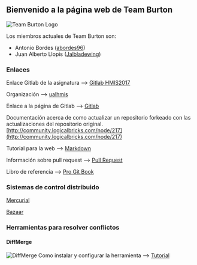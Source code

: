 ## Bienvenido a la página web de Team Burton

![Team Burton Logo](http://i.imgur.com/fjCf9U1.jpg)

Los miembros actuales de Team Burton son:
* Antonio Bordes ([abordes96](https://abordes96.github.io/hmis-repo01/)) 
* Juan Alberto Llopis ([Jalbladewing](https://jalbladewing.github.io/hmis-repo01/))

### Enlaces

Enlace Gitlab de la asignatura --> [Gitlab HMIS2017](http://gitlabdoc.ual.es/root/hmis2017)

Organización --> [ualhmis](https://github.com/ualhmis)

Enlace a la página de Gitlab --> [Gitlab](https://about.gitlab.com/)

Documentación acerca  de como actualizar un repositorio forkeado con las actualizaciones del repositorio original.
[http://community.logicalbricks.com/node/217](http://community.logicalbricks.com/node/217)

Tutorial para la web --> [Markdown](https://guides.github.com/features/mastering-markdown/)

Información sobre pull request --> [Pull Request](https://help.github.com/articles/about-pull-requests/)

Libro de referencia --> [Pro Git Book](https://git-scm.com/book/es/v1)

### Sistemas de control distribuido


[Mercurial](https://www.mercurial-scm.org/)

[Bazaar](http://bazaar.canonical.com/en/)

### Herramientas para resolver conflictos

#### DiffMerge

![DiffMerge](https://sourcegear.com/images/screenshots/diffmerge/img_merge_linux.png)
Como instalar y configurar la herramienta --> [Tutorial](https://gist.github.com/mkchandler/2377564)
